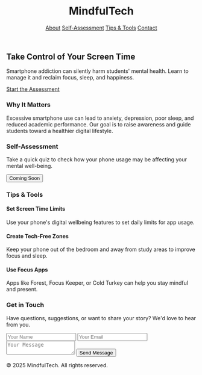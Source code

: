 <!DOCTYPE html><html lang="en">
<head>
  <meta charset="UTF-8">
  <meta name="viewport" content="width=device-width, initial-scale=1.0">
  <title>MindfulTech: Beat Smartphone Addiction</title>
  <link href="https://cdn.jsdelivr.net/npm/tailwindcss@2.2.19/dist/tailwind.min.css" rel="stylesheet">
</head>
<body class="bg-blue-50 text-gray-800 font-sans">  <!-- Navbar -->  <header class="bg-white shadow">
    <div class="container mx-auto p-4 flex justify-between items-center">
      <h1 class="text-2xl font-bold text-blue-600">MindfulTech</h1>
      <nav class="space-x-4">
        <a href="#about" class="text-gray-700 hover:text-blue-600">About</a>
        <a href="#assessment" class="text-gray-700 hover:text-blue-600">Self-Assessment</a>
        <a href="#tips" class="text-gray-700 hover:text-blue-600">Tips & Tools</a>
        <a href="#contact" class="text-gray-700 hover:text-blue-600">Contact</a>
      </nav>
    </div>
  </header>  <!-- Hero Section -->  <section class="bg-blue-100 py-20 text-center">
    <h2 class="text-4xl font-bold mb-4">Take Control of Your Screen Time</h2>
    <p class="max-w-2xl mx-auto text-lg">Smartphone addiction can silently harm students' mental health. Learn to manage it and reclaim focus, sleep, and happiness.</p>
    <a href="#assessment" class="mt-6 inline-block bg-blue-600 text-white px-6 py-2 rounded shadow hover:bg-blue-700">Start the Assessment</a>
  </section>  <!-- About Section -->  <section id="about" class="py-16 px-4">
    <div class="max-w-4xl mx-auto text-center">
      <h3 class="text-3xl font-semibold mb-4">Why It Matters</h3>
      <p class="text-gray-700 text-lg">Excessive smartphone use can lead to anxiety, depression, poor sleep, and reduced academic performance. Our goal is to raise awareness and guide students toward a healthier digital lifestyle.</p>
    </div>
  </section>  <!-- Assessment Section -->  <section id="assessment" class="bg-white py-16 px-4">
    <div class="max-w-3xl mx-auto text-center">
      <h3 class="text-3xl font-semibold mb-6">Self-Assessment</h3>
      <p class="text-gray-700 mb-4">Take a quick quiz to check how your phone usage may be affecting your mental well-being.</p>
      <button class="bg-green-600 text-white px-6 py-2 rounded hover:bg-green-700">Coming Soon</button>
    </div>
  </section>  <!-- Tips & Tools Section -->  <section id="tips" class="bg-blue-50 py-16 px-4">
    <div class="max-w-5xl mx-auto">
      <h3 class="text-3xl font-semibold text-center mb-8">Tips & Tools</h3>
      <div class="grid md:grid-cols-3 gap-8">
        <div class="bg-white p-6 rounded shadow">
          <h4 class="text-xl font-bold mb-2">Set Screen Time Limits</h4>
          <p>Use your phone's digital wellbeing features to set daily limits for app usage.</p>
        </div>
        <div class="bg-white p-6 rounded shadow">
          <h4 class="text-xl font-bold mb-2">Create Tech-Free Zones</h4>
          <p>Keep your phone out of the bedroom and away from study areas to improve focus and sleep.</p>
        </div>
        <div class="bg-white p-6 rounded shadow">
          <h4 class="text-xl font-bold mb-2">Use Focus Apps</h4>
          <p>Apps like Forest, Focus Keeper, or Cold Turkey can help you stay mindful and present.</p>
        </div>
      </div>
    </div>
  </section>  <!-- Contact Section -->  <section id="contact" class="bg-white py-16 px-4">
    <div class="max-w-2xl mx-auto text-center">
      <h3 class="text-3xl font-semibold mb-4">Get in Touch</h3>
      <p class="mb-6">Have questions, suggestions, or want to share your story? We'd love to hear from you.</p>
      <form class="space-y-4">
        <input type="text" placeholder="Your Name" class="w-full p-3 border rounded">
        <input type="email" placeholder="Your Email" class="w-full p-3 border rounded">
        <textarea placeholder="Your Message" class="w-full p-3 border rounded h-32"></textarea>
        <button class="bg-blue-600 text-white px-6 py-2 rounded hover:bg-blue-700">Send Message</button>
      </form>
    </div>
  </section>  <!-- Footer -->  <footer class="bg-blue-100 text-center py-4 mt-8">
    <p class="text-gray-600">&copy; 2025 MindfulTech. All rights reserved.</p>
  </footer></body>
</html>
